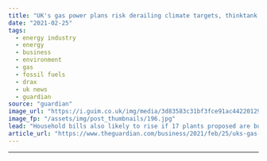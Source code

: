 ```yaml
---
title: "UK's gas power plans risk derailing climate targets, thinktank says"
date: "2021-02-25"
tags: 
  - energy industry
  - energy
  - business
  - environment
  - gas
  - fossil fuels
  - drax
  - uk news
  - guardian
source: "guardian"
image_url: "https://i.guim.co.uk/img/media/3d83583c31bf3fce91ac4422012919b061cbba74/585_442_4815_2891/master/4815.jpg?width=460&quality=85&auto=format&fit=max&s=5d3edd34557743ebc54b8f53475aa16c"
image_fp: "/assets/img/post_thumbnails/196.jpg"
lead: "Household bills also likely to rise if 17 plants proposed are built, according to CarbonTracker reportFossil fuel companies risk derailing the UK’s climate targets and pushing up household bills by planning to build a string of new gas-fired power pl..."
article_url: "https://www.theguardian.com/business/2021/feb/25/uks-gas-power-plans-risk-derailing-climate-targets-thinktank-says"
---
```


---
